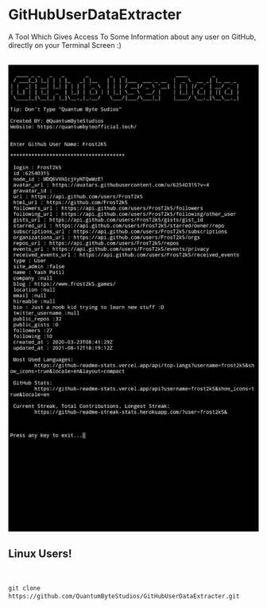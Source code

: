 # GitHubUserDataExtracter
A Tool Which Gives Access To Some Information about any user on GitHub, directly on your Terminal Screen :)

<br>
<!--<img src="GitHubUserDataPreviewImg.png" alt="Preview">-->
<img src="GitHubUserDataPreviewImgTermux.jpeg" alt="Preview">
<br>

<h2>Linux Users!</h2><br>

    git clone https://github.com/QuantumByteStudios/GitHubUserDataExtracter.git
